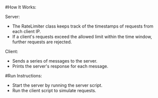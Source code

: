 #How It Works:

Server:
* The RateLimiter class keeps track of the timestamps of requests from each client IP.
* If a client's requests exceed the allowed limit within the time window, further requests are rejected.

Client:
* Sends a series of messages to the server.
* Prints the server's response for each message.

#Run Instructions:
* Start the server by running the server script.
* Run the client script to simulate requests.
